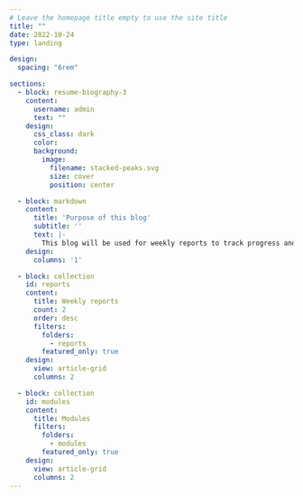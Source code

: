 ```yaml
---
# Leave the homepage title empty to use the site title
title: ""
date: 2022-10-24
type: landing

design:
  spacing: "6rem"

sections:
  - block: resume-biography-3
    content:
      username: admin
      text: ""
    design:
      css_class: dark
      color: 
      background:
        image:
          filename: stacked-peaks.svg
          size: cover
          position: center

  - block: markdown
    content:
      title: 'Purpose of this blog'
      subtitle: ''
      text: |-
        This blog will be used for weekly reports to track progress and self-reflection, as well as for documenting modules and related work.
    design:
      columns: '1'

  - block: collection
    id: reports
    content:
      title: Weekly reports
      count: 2
      order: desc
      filters:
        folders:
          - reports
        featured_only: true
    design:
      view: article-grid
      columns: 2

  - block: collection
    id: modules
    content:
      title: Modules
      filters:
        folders:
          - modules
        featured_only: true
    design:
      view: article-grid
      columns: 2
---
```

